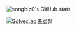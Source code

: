 ![songbiz0's GitHub stats](https://github-readme-stats.vercel.app/api?username=songbiz0&show_icons=true&theme=radical)

[![Solved.ac
프로필](http://mazassumnida.wtf/api/v2/generate_badge?boj=songbiz)](https://solved.ac/songbiz)
